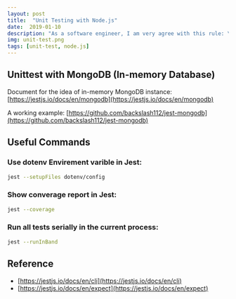 ```yaml
---
layout: post
title:  "Unit Testing with Node.js"
date:  2019-01-10
description: "As a software engineer, I am very agree with this rule: \"No tests, no code!\""
img: unit-test.png
tags: [unit-test, node.js]
---
```


## Unittest with MongoDB (In-memory Database)
Document for the idea of in-memory MongoDB instance: 
[https://jestjs.io/docs/en/mongodb](https://jestjs.io/docs/en/mongodb)

A working example:
[https://github.com/backslash112/jest-mongodb](https://github.com/backslash112/jest-mongodb)


## Useful Commands

### Use dotenv Envirement varible in Jest:
```sh
jest --setupFiles dotenv/config
```

### Show converage report in Jest:
```sh
jest --coverage
```

### Run all tests serially in the current process:
```sh
jest --runInBand
 ```

## Reference
- [https://jestjs.io/docs/en/cli](https://jestjs.io/docs/en/cli)
- [https://jestjs.io/docs/en/expect](https://jestjs.io/docs/en/expect)
